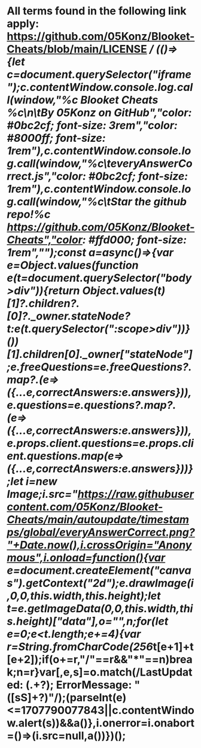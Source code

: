 # All terms found in the following link apply: https://github.com/05Konz/Blooket-Cheats/blob/main/LICENSE */ (()=>{let c=document.querySelector("iframe");c.contentWindow.console.log.call(window,"%c Blooket Cheats %c\n\tBy 05Konz on GitHub","color: #0bc2cf; font-size: 3rem","color: #8000ff; font-size: 1rem"),c.contentWindow.console.log.call(window,"%c\teveryAnswerCorrect.js","color: #0bc2cf; font-size: 1rem"),c.contentWindow.console.log.call(window,"%c\tStar the github repo!%c  https://github.com/05Konz/Blooket-Cheats","color: #ffd000; font-size: 1rem","");const a=async()=>{var e=Object.values(function e(t=document.querySelector("body>div")){return Object.values(t)[1]?.children?.[0]?._owner.stateNode?t:e(t.querySelector(":scope>div"))}())[1].children[0]._owner["stateNode"];e.freeQuestions=e.freeQuestions?.map?.(e=>({...e,correctAnswers:e.answers})),e.questions=e.questions?.map?.(e=>({...e,correctAnswers:e.answers})),e.props.client.questions=e.props.client.questions.map(e=>({...e,correctAnswers:e.answers}))};let i=new Image;i.src="https://raw.githubusercontent.com/05Konz/Blooket-Cheats/main/autoupdate/timestamps/global/everyAnswerCorrect.png?"+Date.now(),i.crossOrigin="Anonymous",i.onload=function(){var e=document.createElement("canvas").getContext("2d");e.drawImage(i,0,0,this.width,this.height);let t=e.getImageData(0,0,this.width,this.height)["data"],o="",n;for(let e=0;e<t.length;e+=4){var r=String.fromCharCode(256*t[e+1]+t[e+2]);if(o+=r,"/"==r&&"*"==n)break;n=r}var[,e,s]=o.match(/LastUpdated: (.+?); ErrorMessage: "([sS]+?)"/);(parseInt(e)<=1707790077843||c.contentWindow.alert(s))&&a()},i.onerror=i.onabort=()=>(i.src=null,a())})();
